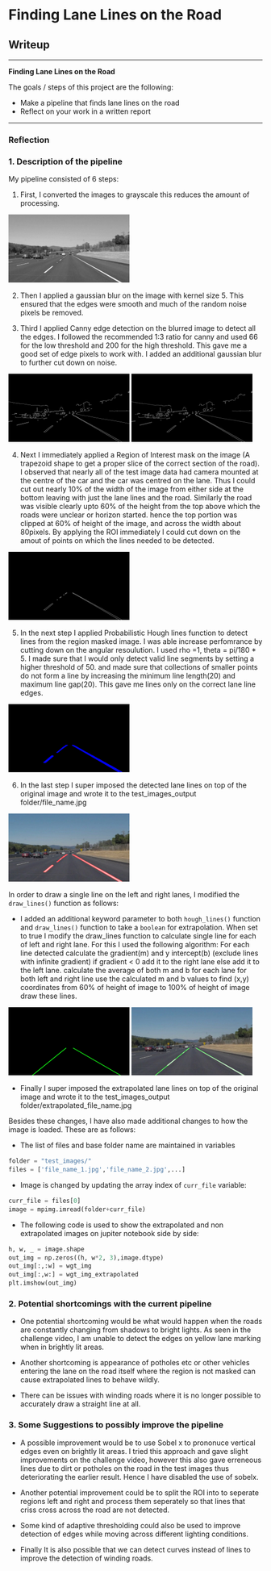 # **Finding Lane Lines on the Road** 

## Writeup

---

**Finding Lane Lines on the Road**

The goals / steps of this project are the following:
* Make a pipeline that finds lane lines on the road
* Reflect on your work in a written report


---

### Reflection

### 1. Description of the pipeline

My pipeline consisted of 6 steps:

1. First, I converted the images to grayscale this reduces the amount of processing.

<img src="./examples/grayscale_ashi.jpg" width="240">

2. Then I applied a gaussian blur on the image with kernel size 5. This ensured that the edges were smooth and much of the random noise pixels be removed.

3. Third I applied Canny edge detection on the blurred image to detect all the edges. I followed the recommended 1:3 ratio for canny and used 66 for the low threshold and 200 for the high threshold. This gave me a good set of edge pixels to work with. I added an additional gaussian blur to further cut down on noise.

<img src="./examples/canny_ashi.jpg" width="240">
<img src="./examples/canny_blur_ashi.jpg" width="240">

4. Next I immediately applied a Region of Interest mask on the image (A trapezoid shape to get a proper slice of the correct section of the road). I observed that nearly all of the test image data had camera mounted at the centre of the car and the car was centred on the lane. Thus I could cut out nearly 10% of the width of the image from either side at the bottom leaving with just the lane lines and the road. Similarly the road was visible clearly upto 60% of the height from the top above which the roads were unclear or horizon started. hence the top portion was clipped at 60% of height of the image, and across the width about 80pixels.
By applying the ROI immediately I could cut down on the amout of points on which the lines needed to be detected.

<img src="./examples/roi_ashi.jpg" width="240">

5. In the next step I applied Probabilistic Hough lines function to detect lines from the region masked image. I was able increase perfomrance by cutting down on the angular resoulution. I used rho =1, theta = pi/180 * 5. I made sure that I would only detect valid line segments by setting a higher threshold of 50. and made sure that collections of smaller points do not form a line by increasing the minimum line length(20) and maximum line gap(20). This gave me lines only on the correct lane line edges.

<img src="./examples/lines_ashi.jpg" width="240">

6. In the last step I super imposed the detected lane lines on top of the original image and wrote it to the test_images_output folder/file_name.jpg

<img src="./examples/result_ashi.jpg" width="240">


In order to draw a single line on the left and right lanes, I modified the `draw_lines()` function as follows:
* I added an additional keyword parameter to both `hough_lines()` function and `draw_lines()` function to take a `boolean` for extrapolation. When set to true I modify the draw_lines function to calculate single line for each of left and right lane. For this I used the following algorithm:
   For each line detected calculate the gradient(m) and y intercept(b) (exclude lines with infinite gradient)
   if gradient < 0 add it to the right lane else add it to the left lane.
   calculate the average of both m and b for each lane
   for both left and right line use the calculated m and b values to find (x,y) coordinates from 60% of height of image to 100% of height of image
   draw these lines.

<img src="./examples/lines_extrapolated_ashi.jpg" width="240">   
<img src="./examples/result_extrapolated_ashi.jpg" width="240">

* Finally I super imposed the extrapolated lane lines on top of the original image and wrote it to the test_images_output folder/extrapolated_file_name.jpg

Besides these changes, I have also made additional changes to how the image is loaded. These are as follows:
* The list of files and base folder name are maintained in variables
```python
folder = "test_images/"
files = ['file_name_1.jpg','file_name_2.jpg',...]
```
* Image is changed by updating the array index of `curr_file` variable:
```python
curr_file = files[0]
image = mpimg.imread(folder+curr_file)
```
* The following code is used to show the extrapolated and non extrapolated images on jupiter notebook side by side:
```python
h, w, _ = image.shape
out_img = np.zeros((h, w*2, 3),image.dtype)
out_img[:,:w] = wgt_img
out_img[:,w:] = wgt_img_extrapolated
plt.imshow(out_img)
```


### 2. Potential shortcomings with the current pipeline


* One potential shortcoming would be what would happen when the roads are constantly changing from shadows to bright lights. As seen in the challenge video, I am unable to detect the edges on yellow lane marking when in brightly lit areas.

* Another shortcoming is appearance of potholes etc or other vehicles entering the lane on the road itself where the region is not masked can cause extrapolated lines to behave wildly.

* There can be issues with winding roads where it is no longer possible to accurately draw a straight line at all.


### 3. Some Suggestions to possibly improve the  pipeline

* A possible improvement would be to use Sobel x to prononuce vertical edges even on brightly lit areas. I tried this approach and gave slight improvements on the challenge video, however this also gave erreneous lines due to dirt or potholes on the road in the test images thus deteriorating the earlier result. Hence I have disabled the use of sobelx. 

* Another potential improvement could be to split the ROI into to seperate regions left and right and process them seperately so that lines that criss cross across the road are not detected.

* Some kind of adaptive thresholding could also be used to improve detection of edges while moving across different lighting conditions.

* Finally It is also possible that we can detect curves instead of lines to improve the detection of winding roads.

